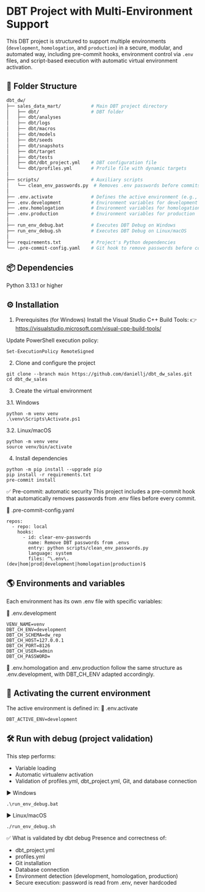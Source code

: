 # DBT Project with Multi-Environment Support

This DBT project is structured to support multiple environments (`development`, `homologation`, and `production`) in a secure, modular, and automated way, including pre-commit hooks, environment control via `.env` files, and script-based execution with automatic virtual environment activation.

## 🚀 Folder Structure

```bash
dbt_dw/
├── sales_data_mart/           # Main DBT project directory
│   ├── dbt/                   # DBT folder
│   ├── dbt/analyses
│   ├── dbt/logs
│   ├── dbt/macros
│   ├── dbt/models
│   ├── dbt/seeds
│   ├── dbt/snapshots
│   ├── dbt/target
│   ├── dbt/tests
│   ├── dbt/dbt_project.yml    # DBT configuration file
│   └── dbt/profiles.yml       # Profile file with dynamic targets
│
├── scripts/                   # Auxiliary scripts
│   └── clean_env_passwords.py  # Removes .env passwords before commits
│
├── .env.activate              # Defines the active environment (e.g., development)
├── .env.development           # Environment variables for development
├── .env.homologation          # Environment variables for homologation
├── .env.production            # Environment variables for production
│
├── run_env_debug.bat          # Executes DBT Debug on Windows
├── run_env_debug.sh           # Executes DBT Debug on Linux/macOS
│
├── requirements.txt           # Project's Python dependencies
└── .pre-commit-config.yaml    # Git hook to remove passwords before commits
```

## 📦 Dependencies
Python 3.13.1 or higher

## ⚙️ Installation
1. Prerequisites (for Windows)
Install the Visual Studio C++ Build Tools:
👉 https://visualstudio.microsoft.com/visual-cpp-build-tools/

Update PowerShell execution policy:
```
Set-ExecutionPolicy RemoteSigned
```

2. Clone and configure the project
```
git clone --branch main https://github.com/daniellj/dbt_dw_sales.git
cd dbt_dw_sales
```

3. Create the virtual environment

3.1. Windows
```
python -m venv venv
.\venv\Scripts\Activate.ps1
```

3.2. Linux/macOS
```
python -m venv venv
source venv/bin/activate
```

4. Install dependencies
```
python -m pip install --upgrade pip
pip install -r requirements.txt
pre-commit install
```

✅ Pre-commit: automatic security
This project includes a pre-commit hook that automatically removes passwords from .env files before every commit.

📄 .pre-commit-config.yaml
```
repos:
  - repo: local
    hooks:
      - id: clear-env-passwords
        name: Remove DBT passwords from .envs
        entry: python scripts/clean_env_passwords.py
        language: system
        files: ^\.env\.(dev|hom|prod|development|homologation|production)$
```

## 🌎 Environments and variables
Each environment has its own .env file with specific variables:

📄 .env.development
```
VENV_NAME=venv
DBT_CH_ENV=development
DBT_CH_SCHEMA=dw_rep
DBT_CH_HOST=127.0.0.1
DBT_CH_PORT=8126
DBT_CH_USER=admin
DBT_CH_PASSWORD=
```

📄 .env.homologation and .env.production follow the same structure as .env.development, with DBT_CH_ENV adapted accordingly.

## 🧠 Activating the current environment
The active environment is defined in:
📄 .env.activate
```
DBT_ACTIVE_ENV=development
```

## 🛠️ Run with debug (project validation)
This step performs:
- Variable loading
- Automatic virtualenv activation
- Validation of profiles.yml, dbt_project.yml, Git, and database connection

▶️ Windows
```
.\run_env_debug.bat
```

▶️ Linux/macOS
```
./run_env_debug.sh
```

✅ What is validated by dbt debug
Presence and correctness of:
- dbt_project.yml
- profiles.yml
- Git installation
- Database connection
- Environment detection (development, homologation, production)
- Secure execution: password is read from .env, never hardcoded
